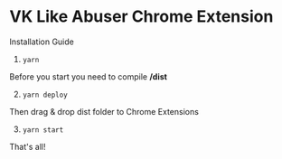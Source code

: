 # VK Like Abuser Chrome Extension

Installation Guide

1. `yarn`

Before you start you need to compile **/dist**

2. `yarn deploy`

Then drag & drop dist folder to Chrome Extensions

3. `yarn start`

That's all!
